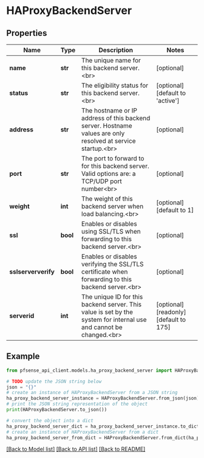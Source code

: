 # HAProxyBackendServer


## Properties

Name | Type | Description | Notes
------------ | ------------- | ------------- | -------------
**name** | **str** | The unique name for this backend server.&lt;br&gt; | [optional] 
**status** | **str** | The eligibility status for this backend server.&lt;br&gt; | [optional] [default to 'active']
**address** | **str** | The hostname or IP address of this backend server. Hostname values are only resolved at service startup.&lt;br&gt; | [optional] 
**port** | **str** | The port to forward to for this backend server. Valid options are: a TCP/UDP port number&lt;br&gt; | [optional] 
**weight** | **int** | The weight of this backend server when load balancing.&lt;br&gt; | [optional] [default to 1]
**ssl** | **bool** | Enables or disables using SSL/TLS when forwarding to this backend server.&lt;br&gt; | [optional] 
**sslserververify** | **bool** | Enables or disables verifying the SSL/TLS certificate when forwarding to this backend server.&lt;br&gt; | [optional] 
**serverid** | **int** | The unique ID for this backend server. This value is set by the system for internal use and cannot be changed.&lt;br&gt; | [optional] [readonly] [default to 175]

## Example

```python
from pfsense_api_client.models.ha_proxy_backend_server import HAProxyBackendServer

# TODO update the JSON string below
json = "{}"
# create an instance of HAProxyBackendServer from a JSON string
ha_proxy_backend_server_instance = HAProxyBackendServer.from_json(json)
# print the JSON string representation of the object
print(HAProxyBackendServer.to_json())

# convert the object into a dict
ha_proxy_backend_server_dict = ha_proxy_backend_server_instance.to_dict()
# create an instance of HAProxyBackendServer from a dict
ha_proxy_backend_server_from_dict = HAProxyBackendServer.from_dict(ha_proxy_backend_server_dict)
```
[[Back to Model list]](../README.md#documentation-for-models) [[Back to API list]](../README.md#documentation-for-api-endpoints) [[Back to README]](../README.md)


